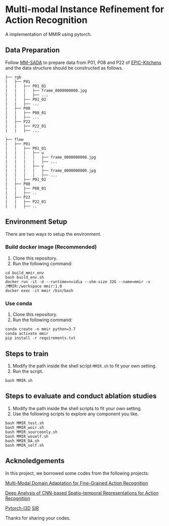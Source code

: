 # Multi-modal Instance Refinement for Action Recognition
A implementation of MMIR using pytorch.


## Data Preparation
Follow [MM-SADA](https://github.com/jonmun/MM-SADA-code/tree/master) to prepare data from P01, P08 and P22 of [EPIC-Kitchens](https://github.com/epic-kitchens/epic-kitchens-download-scripts) and the data structure should be constructed as follows.

```
├── rgb
|   ├── P01
|   |   ├── P01_01
|   |   |   ├── frame_0000000000.jpg
|   |   |   ├── ...
|   |   ├── P01_02
|   |   ├── ...
|   ├── P08
|   |   ├── P08_01
|   |   ├── ...
|   ├── P22
|   |   ├── P22_01
|   |   ├── ...

├── flow
|   ├── P01
|   |   ├── P01_01
|   |   |   ├── u 
|   |   |   |   ├── frame_0000000000.jpg
|   |   |   |   ├── ...
|   |   |   ├── v
|   |   |   |   ├── frame_0000000000.jpg
|   |   |   |   ├── ...
|   |   ├── P01_02
|   ├── P08
|   |   ├── P08_01
|   |   ├── ..
|   ├── P22
|   |   ├── P22_01
|   |   ├── ..
```
## Environment Setup
There are two ways to setup the environment.
### Build docker image (Recommended)
1. Clone this repository.
2. Run the following command:
```
cd build_mmir_env
bash build_env.sh
docker run -it -d --runtime=nvidia --shm-size 32G --name=mmir -v /MMIR:/workspace mmir:1.0
docker exec -it mmir /bin/bash
```
### Use conda
1. Clone this repository.
2. Run the following command:
```
conda create -n mmir python=3.7
conda activate mmir
pip install -r requirements.txt
```

## Steps to train

1. Modify the path inside the shell script ```MMIR.sh``` to fit your own setting.
2. Run the script.
```
bash MMIR.sh
```

## Steps to evaluate and conduct ablation studies

1. Modify the path inside the shell scripts to fit your own setting.
2. Use the following scripts to explore any component you like.
```
bash MMIR_test.sh
bash MMIR_woir.sh
bash MMIR_sourceonly.sh
bash MMIR_woself.sh
bash MMIR_DA.sh
bash MMIR_self.sh

```

## Acknoledgements

In this project, we borrowed some codes from the following projects:

[Multi-Modal Domain Adaptation for Fine-Grained Action Recognition](https://github.com/jonmun/MM-SADA-code/tree/master)

[Deep Analysis of CNN-based Spatio-temporal Representations for Action Recognition](https://github.com/IBM/action-recognition-pytorch)

[Pytorch-I3D](https://github.com/piergiaj/pytorch-i3d)
[SIR](https://github.com/ChenJinBIT/SIR)

Thanks for sharing your codes.


